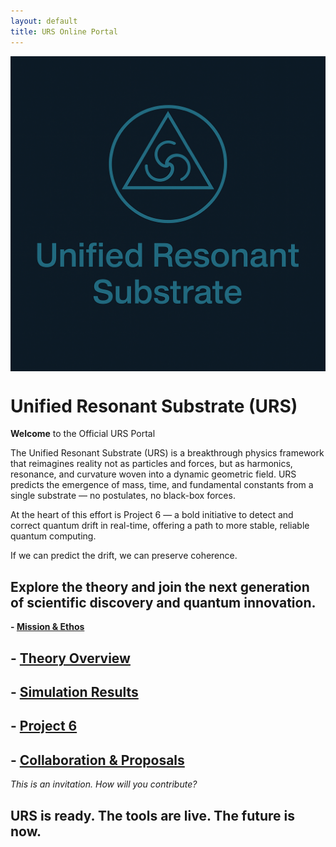 ```yaml
---
layout: default
title: URS Online Portal
---
```

<img src="81696554-9054-40f2-b33e-857ec53e12c6.png" alt="URS Logo" width="800" style="display:block;margin:auto;" />




<link rel="stylesheet" href="/assets/custom.css">


# Unified Resonant Substrate (URS)
**Welcome** to the Official URS Portal

The Unified Resonant Substrate (URS) is a breakthrough physics framework that reimagines reality not as particles and forces, but as harmonics, resonance, and curvature woven into a dynamic geometric field. URS predicts the emergence of mass, time, and fundamental constants from a single substrate — no postulates, no black-box forces.

At the heart of this effort is Project 6 — a bold initiative to detect and correct quantum drift in real-time, offering a path to more stable, reliable quantum computing.

If we can predict the drift, we can preserve coherence.


## Explore the theory and join the next generation of scientific discovery and quantum innovation.


 **- [Mission & Ethos](docs/mission.md)**
## - [Theory Overview](docs/white-paper.md)
## - [Simulation Results](docs/validation.md)
## - [Project 6](docs/Project6.md)
## - [Collaboration & Proposals](templates/collaboration.md)

*This is an invitation.
How will you contribute?*


## URS is ready. The tools are live. The future is now.

